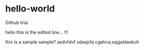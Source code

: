 # hello-world
Github trial



hello this is the edited line... !!!

this is a sample
sample?
asdvfdvf
sdasjchj
cgahca;sajgaldaskuh